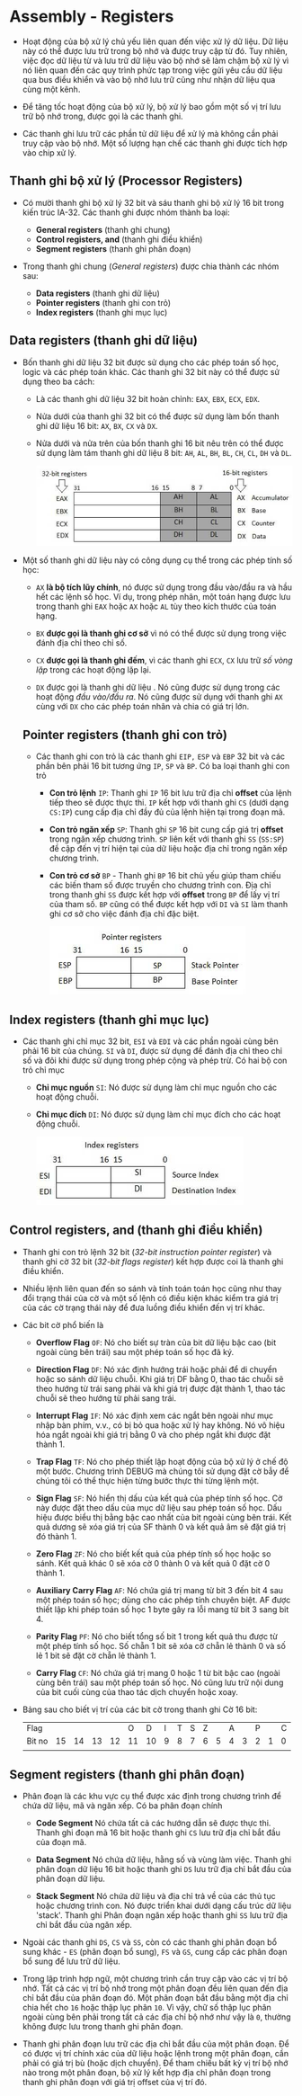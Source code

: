 # Assembly - Registers

- Hoạt động của bộ xử lý chủ yếu liên quan đến việc xử lý dữ liệu. Dữ liệu này có thể được lưu trữ trong bộ nhớ và được truy cập từ đó. Tuy nhiên, việc đọc dữ liệu từ và lưu trữ dữ liệu vào bộ nhớ sẽ làm chậm bộ xử lý vì nó liên quan đến các quy trình phức tạp trong việc gửi yêu cầu dữ liệu qua bus điều khiển và vào bộ nhớ lưu trữ cũng như nhận dữ liệu qua cùng một kênh.

- Để tăng tốc hoạt động của bộ xử lý, bộ xử lý bao gồm một số vị trí lưu trữ bộ nhớ trong, được gọi là các thanh ghi.

- Các thanh ghi lưu trữ các phần tử dữ liệu để xử lý mà không cần phải truy cập vào bộ nhớ. Một số lượng hạn chế các thanh ghi được tích hợp vào chip xử lý.

## Thanh ghi bộ xử lý (Processor Registers)

- Có mười thanh ghi bộ xử lý 32 bit và sáu thanh ghi bộ xử lý 16 bit trong kiến ​​trúc IA-32. Các thanh ghi được nhóm thành ba loại:

    - **General registers** (thanh ghi chung)
    - **Control registers, and** (thanh ghi điều khiển)
    - **Segment registers** (thanh ghi phân đoạn)

- Trong thanh ghi chung (*General registers*) được chia thành các nhóm sau:

    - **Data registers** (thanh ghi dữ liệu)
    - **Pointer registers** (thanh ghi con trỏ)
    - **Index registers** (thanh ghi mục lục)

## **Data registers** (thanh ghi dữ liệu)

- Bốn thanh ghi dữ liệu 32 bit được sử dụng cho các phép toán số học, logic và các phép toán khác. Các thanh ghi 32 bit này có thể được sử dụng theo ba cách:

    - Là các thanh ghi dữ liệu 32 bit hoàn chỉnh: `EAX`, `EBX`, `ECX`, `EDX`.

    - Nửa dưới của thanh ghi 32 bit có thể được sử dụng làm bốn thanh ghi dữ liệu 16 bit: `AX`, `BX`, `CX` và `DX`.

    - Nửa dưới và nửa trên của bốn thanh ghi 16 bit nêu trên có thể được sử dụng làm tám thanh ghi dữ liệu 8 bit: `AH`, `AL`, `BH`, `BL`, `CH`, `CL`, `DH` và `DL`.

        ![alt text](image-1.png)

- Một số thanh ghi dữ liệu này có công dụng cụ thể trong các phép tính số học:

    - `AX` **là bộ tích lũy chính**, nó được sử dụng trong đầu vào/đầu ra và hầu hết các lệnh số học. Ví dụ, trong phép nhân, một toán hạng được lưu trong thanh ghi `EAX` hoặc `AX` hoặc `AL` tùy theo kích thước của toán hạng.

    - `BX` **được gọi là thanh ghi cơ sở** vì nó có thể được sử dụng trong việc đánh địa chỉ theo chỉ số.

    - `CX` **được gọi là thanh ghi đếm**, vì các thanh ghi `ECX`, `CX` lưu trữ *số vòng lặp* trong các hoạt động lặp lại.

    - `DX` được gọi là thanh ghi dữ liệu . Nó cũng được sử dụng trong các hoạt động *đầu vào/đầu ra*. Nó cũng được sử dụng với thanh ghi `AX` cùng với `DX` cho các phép toán nhân và chia có giá trị lớn.

    ## **Pointer registers** (thanh ghi con trỏ)

    - Các thanh ghi con trỏ là các thanh ghi `EIP,` `ESP` và `EBP` 32 bit và các phần bên phải 16 bit tương ứng `IP`, `SP` và `BP`. Có ba loại thanh ghi con trỏ

        - **Con trỏ lệnh** `IP`: Thanh ghi `IP` 16 bit lưu trữ địa chỉ **offset** của lệnh tiếp theo sẽ được thực thi. `IP` kết hợp với thanh ghi `CS` (dưới dạng `CS:IP`) cung cấp địa chỉ đầy đủ của lệnh hiện tại trong đoạn mã.

        - **Con trỏ ngăn xếp** `SP`: Thanh ghi `SP` 16 bit cung cấp giá trị **offset** trong ngăn xếp chương trình. `SP` liên kết với thanh ghi `SS` (`SS:SP`) đề cập đến vị trí hiện tại của dữ liệu hoặc địa chỉ trong ngăn xếp chương trình.

        - **Con trỏ cơ sở** `BP` - Thanh ghi `BP` 16 bit chủ yếu giúp tham chiếu các biến tham số được truyền cho chương trình con. Địa chỉ trong thanh ghi `SS` được kết hợp với **offset** trong `BP` để lấy vị trí của tham số. `BP` cũng có thể được kết hợp với `DI` và `SI` làm thanh ghi cơ sở cho việc đánh địa chỉ đặc biệt.

            ![alt text](image-2.png)

## **Index registers** (thanh ghi mục lục)

- Các thanh ghi chỉ mục 32 bit, `ESI` và `EDI` và các phần ngoài cùng bên phải 16 bit của chúng. `SI` và `DI`, được sử dụng để đánh địa chỉ theo chỉ số và đôi khi được sử dụng trong phép cộng và phép trừ. Có hai bộ con trỏ chỉ mục

    - **Chỉ mục nguồn** `SI`: Nó được sử dụng làm chỉ mục nguồn cho các hoạt động chuỗi.

    - **Chỉ mục đích** `DI`: Nó được sử dụng làm chỉ mục đích cho các hoạt động chuỗi.

        ![alt text](image-3.png)

## **Control registers, and** (thanh ghi điều khiển)

- Thanh ghi con trỏ lệnh 32 bit (*32-bit instruction pointer register*) và thanh ghi cờ 32 bit (*32-bit flags register*) kết hợp được coi là thanh ghi điều khiển.

- Nhiều lệnh liên quan đến so sánh và tính toán toán học cũng như thay đổi trạng thái của cờ và một số lệnh có điều kiện khác kiểm tra giá trị của các cờ trạng thái này để đưa luồng điều khiển đến vị trí khác.

- Các bit cờ phổ biến là

    - **Overflow Flag** `OF`: Nó cho biết sự tràn của bit dữ liệu bậc cao (bit ngoài cùng bên trái) sau một phép toán số học đã ký.

    - **Direction Flag** `DF`: Nó xác định hướng trái hoặc phải để di chuyển hoặc so sánh dữ liệu chuỗi. Khi giá trị DF bằng 0, thao tác chuỗi sẽ theo hướng từ trái sang phải và khi giá trị được đặt thành 1, thao tác chuỗi sẽ theo hướng từ phải sang trái.

    - **Interrupt Flag** `IF`: Nó xác định xem các ngắt bên ngoài như mục nhập bàn phím, v.v., có bị bỏ qua hoặc xử lý hay không. Nó vô hiệu hóa ngắt ngoài khi giá trị bằng 0 và cho phép ngắt khi được đặt thành 1.

    - **Trap Flag** `TF`: Nó cho phép thiết lập hoạt động của bộ xử lý ở chế độ một bước. Chương trình DEBUG mà chúng tôi sử dụng đặt cờ bẫy để chúng tôi có thể thực hiện từng bước thực thi từng lệnh một.

    - **Sign Flag** `SF`: Nó hiển thị dấu của kết quả của phép tính số học. Cờ này được đặt theo dấu của mục dữ liệu sau phép toán số học. Dấu hiệu được biểu thị bằng bậc cao nhất của bit ngoài cùng bên trái. Kết quả dương sẽ xóa giá trị của SF thành 0 và kết quả âm sẽ đặt giá trị đó thành 1.

    - **Zero Flag** `ZF`: Nó cho biết kết quả của phép tính số học hoặc so sánh. Kết quả khác 0 sẽ xóa cờ 0 thành 0 và kết quả 0 đặt cờ 0 thành 1.

    - **Auxiliary Carry Flag** `AF`: Nó chứa giá trị mang từ bit 3 đến bit 4 sau một phép toán số học; dùng cho các phép tính chuyên biệt. AF được thiết lập khi phép toán số học 1 byte gây ra lỗi mang từ bit 3 sang bit 4.

    - **Parity Flag** `PF`: Nó cho biết tổng số bit 1 trong kết quả thu được từ một phép tính số học. Số chẵn 1 bit sẽ xóa cờ chẵn lẻ thành 0 và số lẻ 1 bit sẽ đặt cờ chẵn lẻ thành 1.

    - **Carry Flag** `CF`: Nó chứa giá trị mang 0 hoặc 1 từ bit bậc cao (ngoài cùng bên trái) sau một phép toán số học. Nó cũng lưu trữ nội dung của bit cuối cùng của thao tác dịch chuyển hoặc xoay.

- Bảng sau cho biết vị trí của các bit cờ trong thanh ghi Cờ 16 bit:

    ||||||||||||||||||
    |--|--|--|--|--|--|--|--|--|--|--|--|--|--|--|--|--|
    |Flag|||||O|D|I|T|S|Z||A||P||C|
    |Bit no|15|14|13|12|11|10|9|8|7|6|5|4|3|2|1|0|
    ||||||||||||||||||

## **Segment registers** (thanh ghi phân đoạn)

- Phân đoạn là các khu vực cụ thể được xác định trong chương trình để chứa dữ liệu, mã và ngăn xếp. Có ba phân đoạn chính

    - **Code Segment** Nó chứa tất cả các hướng dẫn sẽ được thực thi. Thanh ghi đoạn mã 16 bit hoặc thanh ghi `CS` lưu trữ địa chỉ bắt đầu của đoạn mã.

    - **Data Segment** Nó chứa dữ liệu, hằng số và vùng làm việc. Thanh ghi phân đoạn dữ liệu 16 bit hoặc thanh ghi `DS` lưu trữ địa chỉ bắt đầu của phân đoạn dữ liệu.

    - **Stack Segment** Nó chứa dữ liệu và địa chỉ trả về của các thủ tục hoặc chương trình con. Nó được triển khai dưới dạng cấu trúc dữ liệu 'stack'. Thanh ghi Phân đoạn ngăn xếp hoặc thanh ghi `SS` lưu trữ địa chỉ bắt đầu của ngăn xếp.

- Ngoài các thanh ghi `DS`, `CS` và `SS`, còn có các thanh ghi phân đoạn bổ sung khác - `ES` (phân đoạn bổ sung), `FS` và `GS`, cung cấp các phân đoạn bổ sung để lưu trữ dữ liệu.

- Trong lập trình hợp ngữ, một chương trình cần truy cập vào các vị trí bộ nhớ. Tất cả các vị trí bộ nhớ trong một phân đoạn đều liên quan đến địa chỉ bắt đầu của phân đoạn đó. Một phân đoạn bắt đầu bằng một địa chỉ chia hết cho `16` hoặc thập lục phân `10`. Vì vậy, chữ số thập lục phân ngoài cùng bên phải trong tất cả các địa chỉ bộ nhớ như vậy là `0`, thường không được lưu trong thanh ghi phân đoạn.

- Thanh ghi phân đoạn lưu trữ các địa chỉ bắt đầu của một phân đoạn. Để có được vị trí chính xác của dữ liệu hoặc lệnh trong một phân đoạn, cần phải có giá trị bù (hoặc dịch chuyển). Để tham chiếu bất kỳ vị trí bộ nhớ nào trong một phân đoạn, bộ xử lý kết hợp địa chỉ phân đoạn trong thanh ghi phân đoạn với giá trị offset của vị trí đó.